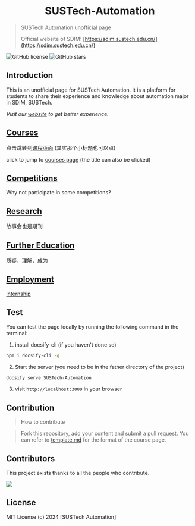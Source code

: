 
<h1 align="center">
  SUSTech-Automation
</h1>

> SUSTech Automation unofficial page
>
> Official website of SDIM: [https://sdim.sustech.edu.cn/](https://sdim.sustech.edu.cn/)

![GitHub license](https://img.shields.io/github/license/squarezhong/SUSTech-Automation) ![GitHub stars](https://img.shields.io/github/stars/squarezhong/SUSTech-Automation?style=social)

## Introduction

This is an unofficial page for SUSTech Automation. It is a platform for students to share their experience and knowledge about automation major in SDIM, SUSTech.

*Visit our [website](https://squarezhong.github.io/SUSTech-Automation/) to get better experience.*

## [Courses](courses.md)
点击跳转到[课程页面](courses.md) (其实那个小标题也可以点)

click to jump to [courses page](courses.md) (the title can also be clicked)

## [Competitions](competitions.md)

Why not participate in some competitions?

## [Research](research.md)

故事会也是期刊

## [Further Education](further_education.md)

质疑，理解，成为

## [Employment](employment.md)

[internship](employment/internship.md)

## Test
You can test the page locally by running the following command in the terminal:
1. install docsify-cli (if you haven't done so)
```bash
npm i docsify-cli -g
```

2. Start the server (you need to be in the father directory of the project)
```bash
docsify serve SUSTech-Automation
```
3. visit `http://localhost:3000` in your browser

## Contribution
> How to contribute

> Fork this repository, add your content and submit a pull request. You can refer to [template.md](courses/template.md) for the format of the course page.

## Contributors

This project exists thanks to all the people who contribute. 

<a href="https://github.com/squarezhong/SUSTech-Automation/graphs/contributors">
  <img src="https://contrib.rocks/image?repo=squarezhong/SUSTech-Automation" />
</a>


## License
MIT License (c) 2024 [SUSTech Automation]